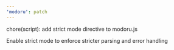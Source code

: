 ```yaml
---
'modoru': patch
---
```


chore(script): add strict mode directive to modoru.js

Enable strict mode to enforce stricter parsing and error handling
